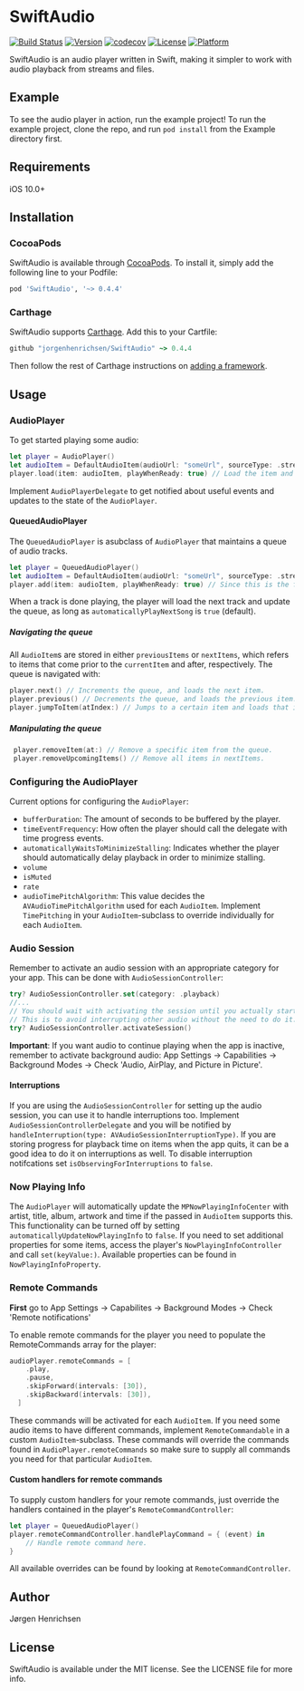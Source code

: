 # SwiftAudio

[![Build Status](https://travis-ci.org/jorgenhenrichsen/SwiftAudio.svg?branch=master)](https://travis-ci.org/jorgenhenrichsen/SwiftAudio)
[![Version](https://img.shields.io/cocoapods/v/SwiftAudio.svg?style=flat)](http://cocoapods.org/pods/SwiftAudio)
[![codecov](https://codecov.io/gh/jorgenhenrichsen/SwiftAudio/branch/master/graph/badge.svg)](https://codecov.io/gh/jorgenhenrichsen/SwiftAudio)
[![License](https://img.shields.io/cocoapods/l/SwiftAudio.svg?style=flat)](http://cocoapods.org/pods/SwiftAudio)
[![Platform](https://img.shields.io/cocoapods/p/SwiftAudio.svg?style=flat)](http://cocoapods.org/pods/SwiftAudio)

SwiftAudio is an audio player written in Swift, making it simpler to work with audio playback from streams and files.

## Example

To see the audio player in action, run the example project!
To run the example project, clone the repo, and run `pod install` from the Example directory first.

## Requirements
iOS 10.0+

## Installation

### CocoaPods
SwiftAudio is available through [CocoaPods](http://cocoapods.org). To install
it, simply add the following line to your Podfile:

```ruby
pod 'SwiftAudio', '~> 0.4.4'
```

### Carthage
SwiftAudio supports [Carthage](https://github.com/Carthage/Carthage). Add this to your Cartfile:
```ruby
github "jorgenhenrichsen/SwiftAudio" ~> 0.4.4
```
Then follow the rest of Carthage instructions on [adding a framework](https://github.com/Carthage/Carthage#adding-frameworks-to-an-application).

## Usage

### AudioPlayer
To get started playing some audio:
```swift
let player = AudioPlayer()
let audioItem = DefaultAudioItem(audioUrl: "someUrl", sourceType: .stream)
player.load(item: audioItem, playWhenReady: true) // Load the item and start playing when the player is ready.
```

Implement `AudioPlayerDelegate` to get notified about useful events and updates to the state of the `AudioPlayer`.

#### QueuedAudioPlayer
The `QueuedAudioPlayer` is asubclass of `AudioPlayer` that maintains a queue of audio tracks.
```swift
let player = QueuedAudioPlayer()
let audioItem = DefaultAudioItem(audioUrl: "someUrl", sourceType: .stream)
player.add(item: audioItem, playWhenReady: true) // Since this is the first item, we can supply playWhenReady: true to immedietaly start playing when the item is loaded.
```

When a track is done playing, the player will load the next track and update the queue, as long as `automaticallyPlayNextSong` is `true` (default).

##### Navigating the queue
All `AudioItem`s are stored in either `previousItems` or `nextItems`, which refers to items that come prior to the `currentItem` and after, respectively. The queue is navigated with:
```swift
player.next() // Increments the queue, and loads the next item.
player.previous() // Decrements the queue, and loads the previous item.
player.jumpToItem(atIndex:) // Jumps to a certain item and loads that item.
```

##### Manipulating the queue
```swift
 player.removeItem(at:) // Remove a specific item from the queue.
 player.removeUpcomingItems() // Remove all items in nextItems.
```

### Configuring the AudioPlayer
Current options for configuring the `AudioPlayer`:
- `bufferDuration`: The amount of seconds to be buffered by the player.
- `timeEventFrequency`: How often the player should call the delegate with time progress events.
- `automaticallyWaitsToMinimizeStalling`: Indicates whether the player should automatically delay playback in order to minimize stalling.
- `volume`
- `isMuted`
- `rate`
- `audioTimePitchAlgorithm`: This value decides the `AVAudioTimePitchAlgorithm` used for each `AudioItem`. Implement `TimePitching` in your `AudioItem`-subclass to override individually for each `AudioItem`.

### Audio Session
Remember to activate an audio session with an appropriate category for your app. This can be done with `AudioSessionController`:
```swift
try? AudioSessionController.set(category: .playback)
//...
// You should wait with activating the session until you actually start playback of audio.
// This is to avoid interrupting other audio without the need to do it.
try? AudioSessionController.activateSession()
```

**Important**: If you want audio to continue playing when the app is inactive, remember to activate background audio:
App Settings -> Capabilities -> Background Modes -> Check 'Audio, AirPlay, and Picture in Picture'.

#### Interruptions
If you are using the `AudioSessionController` for setting up the audio session, you can use it to handle interruptions too.
Implement `AudioSessionControllerDelegate` and you will be notified by `handleInterruption(type: AVAudioSessionInterruptionType)`.
If you are storing progress for playback time on items when the app quits, it can be a good idea to do it on interruptions as well.
To disable interruption notifcations set `isObservingForInterruptions` to `false`.

### Now Playing Info
The `AudioPlayer` will automatically update the `MPNowPlayingInfoCenter` with artist, title, album, artwork and time if the passed in `AudioItem` supports this. This functionality can be turned off by setting `automaticallyUpdateNowPlayingInfo` to `false`.
If you need to set additional properties for some items, access the player's `NowPlayingInfoController` and call `set(keyValue:)`. Available properties can be found in `NowPlayingInfoProperty`.

### Remote Commands
**First** go to App Settings -> Capabilites -> Background Modes -> Check 'Remote notifications'

To enable remote commands for the player you need to populate the RemoteCommands array for the player:
```swift
audioPlayer.remoteCommands = [
    .play,
    .pause,
    .skipForward(intervals: [30]),
    .skipBackward(intervals: [30]),
  ]
```
These commands will be activated for each `AudioItem`. If you need some audio items to have different commands, implement `RemoteCommandable` in a custom `AudioItem`-subclass. These commands will override the commands found in `AudioPlayer.remoteCommands` so make sure to supply all commands you need for that particular `AudioItem`.

#### Custom handlers for remote commands
To supply custom handlers for your remote commands, just override the handlers contained in the player's `RemoteCommandController`:
```swift
let player = QueuedAudioPlayer()
player.remoteCommandController.handlePlayCommand = { (event) in
    // Handle remote command here.
}
```
All available overrides can be found by looking at `RemoteCommandController`.

## Author

Jørgen Henrichsen

## License

SwiftAudio is available under the MIT license. See the LICENSE file for more info.
